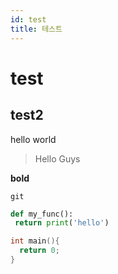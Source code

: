 ```yaml
---
id: test
title: 테스트
---
```


# test

## test2

hello world

> Hello Guys

**bold**

`git`

```python
def my_func():
 return print('hello')
```

```c++
int main(){
  return 0;
}
```
